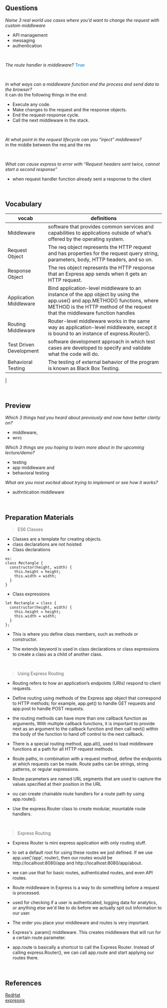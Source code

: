 ## Questions  


*Name 3 real world use cases where you’d want to change the request with custom middleware*  
- API management     
- messaging  
- authentication   

&nbsp;

*The route handler is middleware?* 
<span style="color:#39A2DB"><b>True</b></span>   

&nbsp;

*In what ways can a middleware function end the process and send data to the browser?*  
it can do the following things in the end:
- Execute any code.  
- Make changes to the request and the response objects.  
- End the request-response cycle.  
- Call the next middleware in the stack.   

&nbsp;

*At what point in the request lifecycle can you “inject” middleware?*  
in the middle between the req and the res

&nbsp;

*What can cause express to error with “Request headers sent twice, cannot start a second response”*  
- when request handler function already sent a response to the client

&nbsp;

## Vocabulary   

| vocab  | definitions |
|--------|-------------|
| Middleware | software that provides common services and capabilities to applications outside of what’s offered by the operating system.  
| Request Object | The req object represents the HTTP request and has properties for the request query string, parameters, body, HTTP headers, and so on.
| Response Object | The res object represents the HTTP response that an Express app sends when it gets an HTTP request.
| Application Middleware | Bind application-level middleware to an instance of the app object by using the app.use() and app.METHOD() functions, where METHOD is the HTTP method of the request that the middleware function handles  
| Routing Middleware | Router-level middleware works in the same way as application-level middleware, except it is bound to an instance of express.Router().  
| Test Driven Development | software development approach in which test cases are developed to specify and validate what the code will do.    
| Behavioral Testing | The testing of external behavior of the program is known as Black Box Testing.  
|

&nbsp;

## Preview 
*Which 3 things had you heard about previously and now have better clarity on?*  
- middleware, 
- wrrc  


*Which 3 things are you hoping to learn more about in the upcoming lecture/demo?*  

- testing  
- app middleware and
- behavioral testing

*What are you most excited about trying to implement or see how it works?*
- authntication middleware 

&nbsp;


## Preparation Materials  

>  ES6 Classes  

- Classes are a template for creating objects.  
- class declarations are not hoisted  
- Class declarations  
```
ex:
class Rectangle {
  constructor(height, width) {
    this.height = height;
    this.width = width;
  }
}
```
- Class expressions  
```
let Rectangle = class {
  constructor(height, width) {
    this.height = height;
    this.width = width;
  }
};
```
- This is where you define class members, such as methods or constructor.  

- The extends keyword is used in class declarations or class expressions to create a class as a child of another class.


&nbsp;

> Using Express Routing  

- Routing refers to how an application’s endpoints (URIs) respond to client requests.  
- Define routing using methods of the Express app object that correspond to HTTP methods; for example, app.get() to handle GET requests and app.post to handle POST requests.  
- the routing methods can have more than one callback function as arguments, With multiple callback functions, it is important to provide next as an argument to the callback function and then call next() within the body of the function to hand off control to the next callback.  

- There is a special routing method, app.all(), used to load middleware functions at a path for all HTTP request methods.   
- Route paths, in combination with a request method, define the endpoints at which requests can be made. Route paths can be strings, string patterns, or regular expressions.   
- Route parameters are named URL segments that are used to capture the values specified at their position in the URL   
- ou can create chainable route handlers for a route path by using app.route().  
- Use the express.Router class to create modular, mountable route handlers. 

&nbsp;


> Express Routing  

- Express Router is mini express application with only  routing stuff. 
-  to set a default root for using these routes we just defined. If we use app.use('/app', router), then our routes would be http://localhost:8080/app and http://localhost:8080/app/about.  
- we can use that for basic routes, authenticated routes, and even API routes.   
- Route middleware in Express is a way to do something before a request is processed.
- used for checking if a user is authenticated, logging data for analytics, or anything else we'd like to do before we actually spit out information to our user.  

- The order you place your middleware and routes is very important.  
- Express's .param() middleware. This creates middleware that will run for a certain route parameter.   
- app.route is basically a shortcut to call the Express Router. Instead of calling express.Router(), we can call app.route and start applying our routes there.   




&nbsp;

## References   
[RedHat](https://www.redhat.com/en/topics/middleware/what-is-middleware)  
[expressjs](https://expressjs.com/en/guide/writing-middleware.html)
